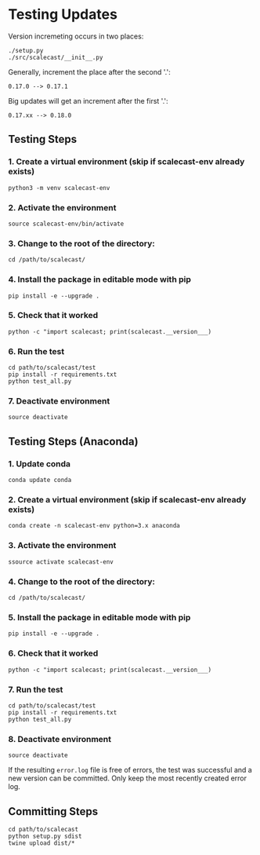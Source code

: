 # Testing Updates

Version incremeting occurs in two places:

`./setup.py`  
`./src/scalecast/__init__.py`  

Generally, increment the place after the second '.':

`0.17.0 --> 0.17.1`

Big updates will get an increment after the first '.':

`0.17.xx --> 0.18.0`

## Testing Steps

### 1. Create a virtual environment (skip if scalecast-env already exists)
`python3 -m venv scalecast-env`

### 2. Activate the environment
`source scalecast-env/bin/activate`

### 3. Change to the root of the directory:
`cd /path/to/scalecast/`

### 4. Install the package in editable mode with pip
`pip install -e --upgrade .`

### 5. Check that it worked
`python -c "import scalecast; print(scalecast.__version___)`

### 6. Run the test
`cd path/to/scalecast/test`  
`pip install -r requirements.txt`  
`python test_all.py`  

### 7. Deactivate environment
`source deactivate`

## Testing Steps (Anaconda)

### 1. Update conda
`conda update conda`

### 2. Create a virtual environment (skip if scalecast-env already exists)
`conda create -n scalecast-env python=3.x anaconda`

### 3. Activate the environment
`ssource activate scalecast-env`

### 4. Change to the root of the directory:
`cd /path/to/scalecast/`

### 5. Install the package in editable mode with pip
`pip install -e --upgrade .`

### 6. Check that it worked
`python -c "import scalecast; print(scalecast.__version___)`

### 7. Run the test
`cd path/to/scalecast/test`  
`pip install -r requirements.txt`  
`python test_all.py`  

### 8. Deactivate environment
`source deactivate`

If the resulting `error.log` file is free of errors, the test was successful and a new version can be committed. Only keep the most recently created error log.

## Committing Steps
`cd path/to/scalecast`  
`python setup.py sdist`  
`twine upload dist/*`  
